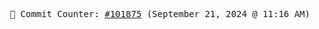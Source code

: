 <p align="center">
    <samp>
        📮 Commit Counter: <a href="https://github.com/Javascript-void0/Javascript-void0/commits/main">#101875</a> (September 21, 2024 @ 11:16 AM)
    </samp>
</p>